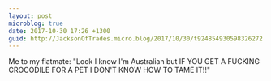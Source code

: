 ```yaml
---
layout: post
microblog: true
date: 2017-10-30 17:26 +1300
guid: http://JacksonOfTrades.micro.blog/2017/10/30/t924854930598326272.html
---
```

Me to my flatmate: "Look I know I'm Australian but IF YOU GET A FUCKING CROCODILE FOR A PET I DON'T KNOW HOW TO TAME IT!!"
